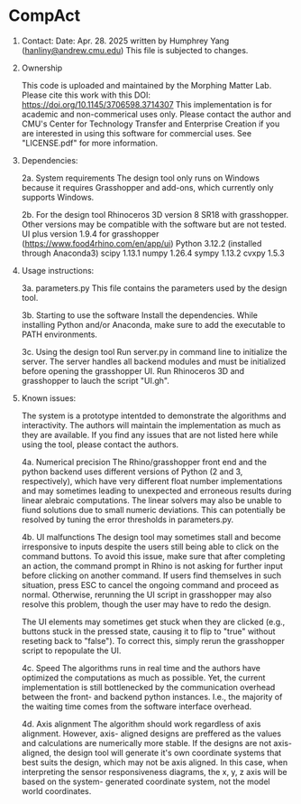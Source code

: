 # CompAct
1. Contact:
Date: Apr. 28. 2025
written by Humphrey Yang (hanliny@andrew.cmu.edu)
This file is subjected to changes.

1. Ownership

    This code is uploaded and maintained by the Morphing Matter Lab. Please cite this work with this DOI:
    https://doi.org/10.1145/3706598.3714307
    This implementation is for academic and non-commerical uses only. Please 
    contact the author and CMU's Center for Technology Transfer and 
    Enterprise Creation if you are interested in using this software for
     commercial uses. See "LICENSE.pdf" for more information.

2. Dependencies:

    2a. System requirements
    The design tool only runs on Windows because it requires Grasshopper and add-ons, which currently only supports Windows.
    
    2b. For the design tool
    Rhinoceros 3D version 8 SR18 with grasshopper. Other versions may be 
    compatible with the software but are not tested.
    UI plus version 1.9.4 for grasshopper (https://www.food4rhino.com/en/app/ui)
    Python 3.12.2 (installed through Anaconda3)
        scipy 1.13.1
        numpy 1.26.4
        sympy 1.13.2
        cvxpy 1.5.3

3. Usage instructions:

    3a. parameters.py
    This file contains the parameters used by the design tool.

    3b. Starting to use the software
    Install the dependencies. While installing Python and/or Anaconda, make 
    sure to add the executable to PATH environments.

    3c. Using the design tool
    Run server.py in command line to initialize the server. The server handles all backend modules and must be initialized before opening the grasshopper UI.
    Run Rhinoceros 3D and grasshopper to lauch the script "UI.gh".

4. Known issues:

    The system is a prototype intentded to demonstrate the algorithms and interactivity.
    The authors will maintain the implementation as much as they are available. 
    If you find any issues that are not listed here while using the tool, 
    please contact the authors.

    4a. Numerical precision
    The Rhino/grasshopper front end and the python backend uses different 
    versions of Python (2 and 3, respectively), which have very different float 
    number implementations and may sometimes leading to unexpected and erroneous 
    results during linear alebraic computations. The linear solvers may also be 
    unable to fiund solutions due to small numeric deviations. This can 
    potentially be resolved by tuning the error thresholds in parameters.py.

    4b. UI malfunctions
    The design tool may sometimes stall and become irresponsive to inputs 
    despite the users still being able to click on the command buttons. To 
    avoid this issue, make sure that after completing an action, the command 
    prompt in Rhino is not asking for further input before clicking on another 
    command. If users find themselves in such situation, press ESC to cancel 
    the ongoing command and proceed as normal. Otherwise, rerunning the UI 
    script in grasshopper may also resolve this problem, though the user may 
    have to redo the design.

    The UI elements may sometimes get stuck when they are clicked (e.g., buttons stuck in the pressed state, causing it to flip to "true" without reseting back to "false"). To correct this, simply rerun the grasshopper script to repopulate the UI.

    4c. Speed
    The algorithms runs in real time and the authors have optimized the 
    computations as much as possible. Yet, the current implementation is still 
    bottlenecked by the communication overhead between the front- and backend 
    python instances. I.e., the majority of the waiting time comes from the 
    software interface overhead.

    4d. Axis alignment
    The algorithm should work regardless of axis alignment. However, axis-
    aligned designs are preffered as the values and calculations are numerically 
    more stable. If the designs are not axis-aligned, the design tool will 
    generate it's own coordinate systems that best suits the design, which may 
    not be axis aligned. In this case, when interpreting the sensor 
    responsiveness diagrams, the x, y, z axis will be based on the system-
    generated coordinate system, not the model world coordinates.
